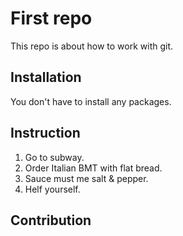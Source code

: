 # First repo

This repo is about how to work with git.

## Installation

You don't have to install any packages.

## Instruction

1. Go to subway.
2. Order Italian BMT with flat bread.
3. Sauce must me salt & pepper.
4. Helf yourself.

## Contribution


